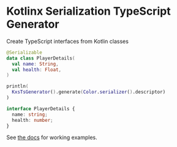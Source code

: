 # Kotlinx Serialization TypeScript Generator

Create TypeScript interfaces from Kotlin classes

```kotlin
@Serializable
data class PlayerDetails(
  val name: String,
  val health: Float,
)

println(
  KxsTsGenerator().generate(Color.serializer().descriptor)
)
```

```typescript
interface PlayerDetails {
  name: string;
  health: number;
}
```

See [the docs](./docs) for working examples.
